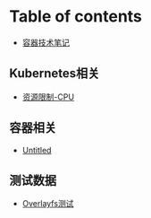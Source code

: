 # Table of contents

* [容器技术笔记](README.md)

## Kubernetes相关

* [资源限制-CPU](kubernetes/cpu_resource_limit.md)

## 容器相关

* [Untitled](containers/untitled.md)

## 测试数据

* [Overlayfs测试](testdata/overlayfs.md)

